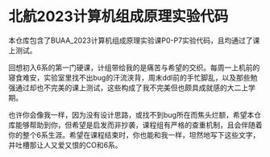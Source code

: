 # 北航2023计算机组成原理实验代码
本仓库包含了BUAA_2023计算机组成原理实验课P0-P7实验代码，且均通过了课上测试。

回想初入6系的第一门硬课，计组带给我的是痛苦与希望的交织。每周一上机前的寝食难安，实验室里找不出bug的汗流浃背，周末ddl前的手忙脚乱，以及那些勉强通过却也不完美的课上测试，这些构成了我不完美但也颇具成就感的大二上学期。

也许你会像我一样，因为没有设计思路，或找不到bug所在而焦头烂额，希望本仓库能够帮助到你，但希望是启发而非抄袭，课程组有严格的查重机制，且会伴随着你的整个6系生涯。希望在课程结束时，你也能和我一样，坦然地写下这些文字，并吐槽那让人又爱又恨的CO和6系。
